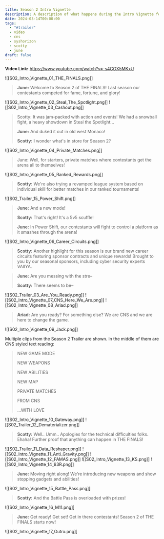 ```yaml
---
title: Season 2 Intro Vignette
description: A description of what happens during the Intro Vignette for Season 2 of THE FINALS.
date: 2024-03-14T00:00:00
tags:
  - "#trailer"
  - video
  - cns
  - syshorizon
  - scotty
  - june
draft: false
---
```

**Video Link:** https://www.youtube.com/watch?v=-s4COX5MKxU

![[S02_Intro_Vignette_01_THE_FINALS.png]]

>**June:** Welcome to Season 2 of THE FINALS! Last season our contestants competed for fame, fortune, and glory!

![[S02_Intro_Vignette_02_Steal_The_Spotlight.png]]
![[S02_Intro_Vignette_03_Cashout.png]]
> Scotty: It was jam-packed with action and events! We had a snowball fight, a heavy showdown in Steal the Spotlight...
> 
> **June:** And duked it out in old west Monaco!
> 
> **Scotty:** I wonder what's in store for Season 2?

![[S02_Intro_Vignette_04_Private_Matches.png]]

>June: Well, for starters, private matches where contestants get the arena all to themselves!

![[S02_Intro_Vignette_05_Ranked_Rewards.png]]

>**Scotty:** We're also trying a revamped league system based on individual skill for better matches in our ranked tournaments!

![[S02_Trailer_15_Power_Shift.png]]

>**June:** And a new mode!
>
>**Scotty:** That's right! It's a 5v5 scuffle!
>
>**June:** In Power Shift, our contestants will fight to control a platform as it smashes through the arena!

![[S02_Intro_Vignette_06_Career_Circuits.png]]

>**Scotty:** Another highlight for this season is our brand new career circuits featuring sponsor contracts and unique rewards! Brought to you by our seasonal sponsors, including cyber security experts VAIIYA.

>**June:** Are you messing with the stre–
>
>**Scotty:** There seems to be–

![[S02_Trailer_03_Are_You_Ready.png]]
![[S02_Intro_Vignette_07_CNS_Here_We_Are.png]]
![[S02_Intro_Vignette_08_Ariad.png]]

>**Ariad:** Are you ready? For something else? We are CNS and we are here to change the game.

![[S02_Intro_Vignette_09_Jack.png]]

Multiple clips from the Season 2 Trailer are shown. In the middle of them are CNS styled text reading:

>NEW GAME MODE
>
>NEW WEAPONS
>
>NEW ABILITIES
>
>NEW MAP
>
>PRIVATE MATCHES
>
>FROM CNS
>
>...WITH LOVE

![[S02_Intro_Vignette_10_Gateway.png]]
![[S02_Trailer_12_Dematerializer.png]]

>**Scotty:** Well.. Umm.. Apologies for the technical difficulties folks. Ehaha! Further proof that anything can happen in THE FINALS!

![[S02_Trailer_11_Data_Reshaper.png]]
![[S02_Intro_Vignette_11_Anti_Gravity.png]]
![[S02_Intro_Vignette_12_FAMAS.png]]
![[S02_Intro_Vignette_13_KS.png]]
![[S02_Intro_Vignette_14_93R.png]]

>**June:** Moving right along! We're introducing new weapons and show stopping gadgets and abilities!

![[S02_Intro_Vignette_15_Battle_Pass.png]]

>**Scotty:** And the Battle Pass is overloaded with prizes!

![[S02_Intro_Vignette_16_M11.png]]

>**June:** Get ready! Get set! Get in there contestants! Season 2 of THE FINALS starts now!

![[S02_Intro_Vignette_17_Outro.png]]
